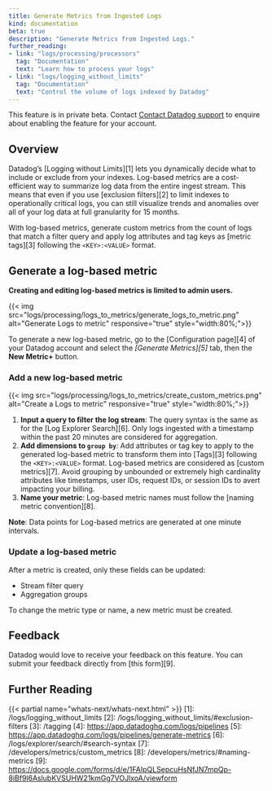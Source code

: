 ```yaml
---
title: Generate Metrics from Ingested Logs
kind: documentation
beta: true
description: "Generate Metrics from Ingested Logs."
further_reading:
- link: "logs/processing/processors"
  tag: "Documentation"
  text: "Learn how to process your logs"
- link: "logs/logging_without_limits"
  tag: "Documentation"
  text: "Control the volume of logs indexed by Datadog"
---
```


<div class="alert alert-warning">
This feature is in private beta. Contact <a href="/help">Contact Datadog support</a> to enquire about enabling the feature for your account.
</div>

## Overview

Datadog’s [Logging without Limits][1] lets you dynamically decide what to include or exclude from your indexes. Log-based metrics are a cost-efficient way to summarize log data from the entire ingest stream. This means that even if you use [exclusion filters][2] to limit indexes to operationally critical logs, you can still visualize trends and anomalies over all of your log data at full granularity for 15 months.

With log-based metrics, generate custom metrics from the count of logs that match a filter query and apply log attributes and tag keys as [metric tags][3] following the `<KEY>:<VALUE>` format.

## Generate a log-based metric

**Creating and editing log-based metrics is limited to admin users.**

{{< img src="logs/processing/logs_to_metrics/generate_logs_to_metric.png" alt="Generate Logs to metric" responsive="true" style="width:80%;">}}

To generate a new log-based metric, go to the [Configuration page][4] of your Datadog account and select the *[Generate Metrics][5]* tab, then the **New Metric+** button.

### Add a new log-based metric

{{< img src="logs/processing/logs_to_metrics/create_custom_metrics.png" alt="Create a Logs to metric" responsive="true" style="width:80%;">}}

1. **Input a query to filter the log stream**: The query syntax is the same as for the [Log Explorer Search][6]. Only logs ingested with a timestamp within the past 20 minutes are considered for aggregation.
2. **Add dimensions to `group by`**: Add attributes or tag key to apply to the generated log-based metric to transform them into [Tags][3] following the `<KEY>:<VALUE>` format. Log-based metrics are considered as [custom metrics][7]. Avoid grouping by unbounded or extremely high cardinality attributes like timestamps, user IDs, request IDs, or session IDs to avert impacting your billing.
3. **Name your metric**: Log-based metric names must follow the [naming metric convention][8].

**Note**: Data points for Log-based metrics are generated at one minute intervals.

### Update a log-based metric

After a metric is created, only these fields can be updated:

* Stream filter query
* Aggregation groups

To change the metric type or name, a new metric must be created.

## Feedback

Datadog would love to receive your feedback on this feature. You can submit your feedback directly from [this form][9].

## Further Reading

{{< partial name="whats-next/whats-next.html" >}}
[1]: /logs/logging_without_limits
[2]: /logs/logging_without_limits/#exclusion-filters
[3]: /tagging
[4]: https://app.datadoghq.com/logs/pipelines
[5]: https://app.datadoghq.com/logs/pipelines/generate-metrics
[6]: /logs/explorer/search/#search-syntax
[7]: /developers/metrics/custom_metrics
[8]: /developers/metrics/#naming-metrics
[9]: https://docs.google.com/forms/d/e/1FAIpQLSepcuHsNfJN7mpQp-8iBf9l6AslubKVSUHW21kmGg7VOJlxoA/viewform
